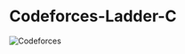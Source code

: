 # Codeforces-Ladder-C

![Codeforces](https://upload.wikimedia.org/wikipedia/commons/b/b1/Codeforces_logo.svg)
